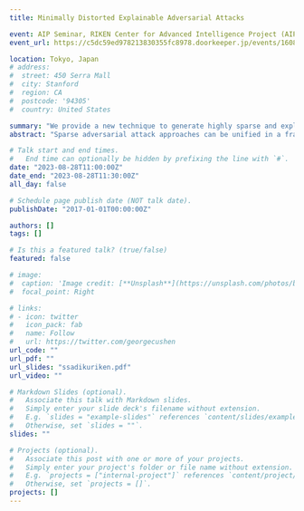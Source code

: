 ```yaml
---
title: Minimally Distorted Explainable Adversarial Attacks

event: AIP Seminar, RIKEN Center for Advanced Intelligence Project (AIP)
event_url: https://c5dc59ed978213830355fc8978.doorkeeper.jp/events/160875

location: Tokyo, Japan
# address:
#  street: 450 Serra Mall
#  city: Stanford
#  region: CA
#  postcode: '94305'
#  country: United States

summary: "We provide a new technique to generate highly sparse and explainable adversarial attacks. "
abstract: "Sparse adversarial attack approaches can be unified in a framework that is often based on a convex relaxation of the domain of the generated perturbation. However, there is a priori no real need for convexity relaxation. We consider generating adversarial images with a non-convex loss in a non-convex l_p neighbourhood of an input image, thus stepping away from the l_0 combinatorial problem while remaining as continuous but sparser than the l_1 ball. We formalise the concept of finding adversarial examples as an explicit optimization problem for the special case of p=1/2, for which we have access to an efficient proximal operator. To enhance the interpretability of generated attacks, we adjust the regularization parameter of the perturbation for each pixel separately. This modification increases the likelihood of perturbing pixels close to the already perturbed pixels. Experiments show that our method computes highly sparse and interpretable adversarial examples for ImageNet models."

# Talk start and end times.
#   End time can optionally be hidden by prefixing the line with `#`.
date: "2023-08-28T11:00:00Z"
date_end: "2023-08-28T11:30:00Z"
all_day: false

# Schedule page publish date (NOT talk date).
publishDate: "2017-01-01T00:00:00Z"

authors: []
tags: []

# Is this a featured talk? (true/false)
featured: false

# image:
#  caption: 'Image credit: [**Unsplash**](https://unsplash.com/photos/bzdhc5b3Bxs)'
#  focal_point: Right

# links:
# - icon: twitter
#   icon_pack: fab
#   name: Follow
#   url: https://twitter.com/georgecushen
url_code: ""
url_pdf: ""
url_slides: "ssadikuriken.pdf"
url_video: ""

# Markdown Slides (optional).
#   Associate this talk with Markdown slides.
#   Simply enter your slide deck's filename without extension.
#   E.g. `slides = "example-slides"` references `content/slides/example-slides.md`.
#   Otherwise, set `slides = ""`.
slides: ""

# Projects (optional).
#   Associate this post with one or more of your projects.
#   Simply enter your project's folder or file name without extension.
#   E.g. `projects = ["internal-project"]` references `content/project/deep-learning/index.md`.
#   Otherwise, set `projects = []`.
projects: []
---
```

